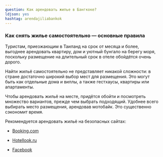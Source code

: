 ```yaml
---
question: Как арендовать жилье в Бангкоке?
ldjson: yes
hashtag: arendajiliabankok
---
```



### Как снять жилье самостоятельно — основные правила

Туристам, приезжающим в Таиланд на срок от месяца и более, выгоднее арендовать квартиру, дом и уютный бунгало на берегу моря, поскольку размещение на длительный срок в отеле обойдётся очень дорого.

Найти жильё самостоятельно не представляет никакой сложности: в стране достаточно широкий выбор мест для размещения. Это могут быть как отдельные дома и виллы, а также гестхаусы, квартиры или апартаменты.

Чтобы арендовать жильё на месте, придётся обойти и посмотреть множество вариантов, прежде чем выбрать подходящий. Удобнее всего выбирать место размещения, арендовав мотобайк. Это существенно сэкономит время.

Рекомендуется арендовать жильё на безопасных сайтах:

* [Booking.com](https://Booking.com)

* [Hotellook.ru](https://Hotellook.ru)

* [Facebook](https://facebook.com)

